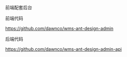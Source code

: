 前端配套后台

前端代码 

https://github.com/dawnco/wms-ant-design-admin

后端代码

https://github.com/dawnco/wms-ant-design-admin-api
